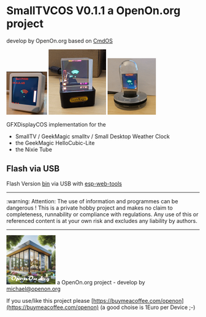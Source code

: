 # SmallTVCOS V0.1.1 a OpenOn.org project
develop by OpenOn.org based on <a href="https://github.com/mklossde/CmdOs">CmdOS</A>

![Small Desktop Weather Clock](images/STV_Title.gif) ![HelloCubic Lite](images/HelloCubicLite.gif) ![Nixie Tube](images/NixieTube.gif)

GFXDisplayCOS implementation for the 
- SmallTV / GeekMagic smalltv / Small Desktop Weather Clock
- the GeekMagic HelloCubic-Lite
- the Nixie Tube

## Flash via USB

Flash Version <a href='bin/'>bin</a> via USB with <a href='https://web.esphome.io/'>esp-web-tools</a> 


<hr> :warning: Attention: The use of information and programmes can be dangerous !  This is a private hobby project and makes no claim to completeness, runnability or compliance with regulations. Any use of this or referenced content is at your own risk and excludes any liability by authors. 
<hr>

![LOGO](../images/OpenOnOrg.gif) a OpenOn.org project - develop by michael@openon.org

If you use/like this project please [https://buymeacoffee.com/openon](https://buymeacoffee.com/openon) (a good choise is 1Euro per Device ;-) 